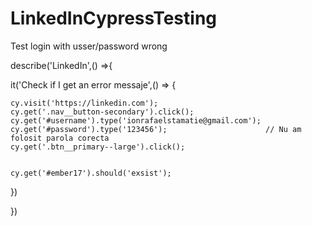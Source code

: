# LinkedInCypressTesting
Test login with usser/password wrong

describe('LinkedIn',() =>{

it('Check if I get an error messaje',() => {

    cy.visit('https://linkedin.com');
    cy.get('.nav__button-secondary').click();
    cy.get('#username').type('ionrafaelstamatie@gmail.com');
    cy.get('#password').type('123456');                      // Nu am folosit parola corecta
    cy.get('.btn__primary--large').click(); 


    cy.get('#ember17').should('exsist');

})

})
